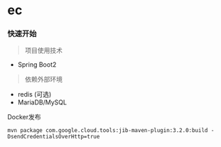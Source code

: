 # ec

### 快速开始
> 项目使用技术
- Spring Boot2
> 依赖外部环境
- redis (可选)
- MariaDB/MySQL


Docker发布


    mvn package com.google.cloud.tools:jib-maven-plugin:3.2.0:build -DsendCredentialsOverHttp=true
